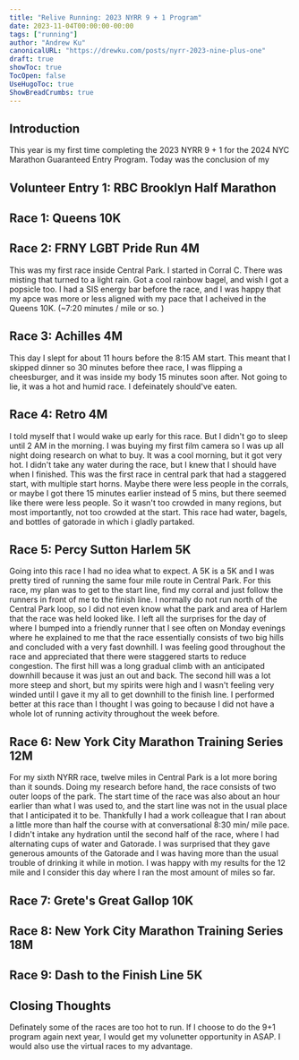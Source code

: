 ```yaml
---
title: "Relive Running: 2023 NYRR 9 + 1 Program"
date: 2023-11-04T00:00:00-00:00
tags: ["running"]
author: "Andrew Ku"
canonicalURL: "https://drewku.com/posts/nyrr-2023-nine-plus-one"
draft: true
showToc: true
TocOpen: false
UseHugoToc: true
ShowBreadCrumbs: true
---
```


## Introduction
This year is my first time completing the 2023 NYRR 9 + 1 for the 2024 NYC Marathon Guaranteed Entry Program. Today was the conclusion of my

## Volunteer Entry 1: RBC Brooklyn Half Marathon

## Race 1: Queens 10K 

## Race 2: FRNY LGBT Pride Run 4M
This was my first race inside Central Park. I started in Corral C. There was misting that turned to a light rain. Got a cool rainbow bagel, and wish I got a popsicle too. I had a SIS energy bar before the race, and I was happy that my apce was more or less aligned with my pace that I acheived in the Queens 10K. (~7:20 minutes / mile or so. )

## Race 3: Achilles 4M
This day I slept for about 11 hours before the 8:15 AM start. This meant that I skipped dinner so 30 minutes before thee race, I was flipping a cheesburger, and it was inside my body 15 minutes soon after. Not going to lie, it was a hot and humid race. I defeinately should've eaten. 

## Race 4: Retro 4M
I told myself that I would wake up early for this race. But I didn't go to sleep until 2 AM in the morning. I was buying my first film camera so I was up all night doing research on what to buy. It was a cool morning, but it got very hot. I didn't take any water during the race, but I knew that I should have when I finished. This was the first race in central park that had a staggered start, with multiple start horns. Maybe there were less people in the corrals, or maybe I got there 15 minutes earlier instead of 5 mins, but there seemed like there were less people. So it wasn't too crowded in many regions, but most importantly, not too crowded at the start. This race had water, bagels, and bottles of gatorade in which i gladly partaked. 

## Race 5: Percy Sutton Harlem 5K
Going into this race I had no idea what to expect. A 5K is a 5K and I was pretty tired of running the same four mile route in Central Park. For this race, my plan was to get to the start line, find my corral and just follow the runners in front of me to the finish line. I normally do not run north of the Central Park loop, so I did not even know what the park and area of Harlem that the race was held looked like. I left all the surprises for the day of where I bumped into a friendly runner that I see often on Monday evenings where he explained to me that the race essentially consists of two big hills and concluded with a very fast downhill. I was feeling good throughout the race and appreciated that there were staggered starts to reduce congestion. The first hill was a long gradual climb with an anticipated downhill because it was just an out and back. The second hill was a lot more steep and short, but my spirits were high and I wasn't feeling very winded until I gave it my all to get downhill to the finish line. I performed better at this race than I thought I was going to because I did not have a whole lot of running activity throughout the week before.

## Race 6: New York City Marathon Training Series 12M
For my sixth NYRR race, twelve miles in Central Park is a lot more boring than it sounds. Doing my research before hand, the race consists of two outer loops of the park. The start time of the race was also about an hour earlier than what I was used to, and the start line was not in the usual place that I anticipated it to be. Thankfully I had a work colleague that I ran about a little more than half the course with at conversational 8:30 min/ mile pace. I didn't intake any hydration until the second half of the race, where I had alternating cups of water and Gatorade. I was surprised that they gave generous amounts of the Gatorade and I was having more than the usual trouble of drinking it while in motion. I was happy with my results for the 12 mile and I consider this day where I ran the most amount of miles so far. 

## Race 7: Grete's Great Gallop 10K

## Race 8: New York City Marathon Training Series 18M

## Race 9: Dash to the Finish Line 5K

## Closing Thoughts
Definately some of the races are too hot to run. If I choose to do the 9+1 program again next year, I would get my volunetter opportunity in ASAP. I would also use the virtual races to my advantage. 
